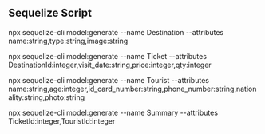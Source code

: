 ## Sequelize Script

npx sequelize-cli model:generate --name Destination --attributes name:string,type:string,image:string

npx sequelize-cli model:generate --name Ticket --attributes DestinationId:integer,visit_date:string,price:integer,qty:integer

npx sequelize-cli model:generate --name Tourist --attributes name:string,age:integer,id_card_number:string,phone_number:string,nationality:string,photo:string

npx sequelize-cli model:generate --name Summary --attributes TicketId:integer,TouristId:integer

